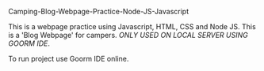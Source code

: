 Camping-Blog-Webpage-Practice-Node-JS-Javascript

This is a webpage practice using Javascript, HTML, CSS and Node JS. This is a 'Blog Webpage' for campers. *ONLY USED ON LOCAL SERVER USING GOORM IDE*. 

To run project use Goorm IDE online.

